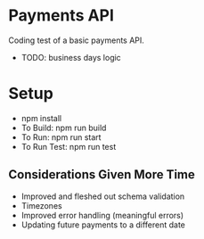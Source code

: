 # Payments API
Coding test of a basic payments API.

- TODO: business days logic

# Setup
- npm install
- To Build: npm run build
- To Run: npm run start
- To Run Test: npm run test

## Considerations Given More Time
- Improved and fleshed out schema validation
- Timezones
- Improved error handling (meaningful errors)
- Updating future payments to a different date
